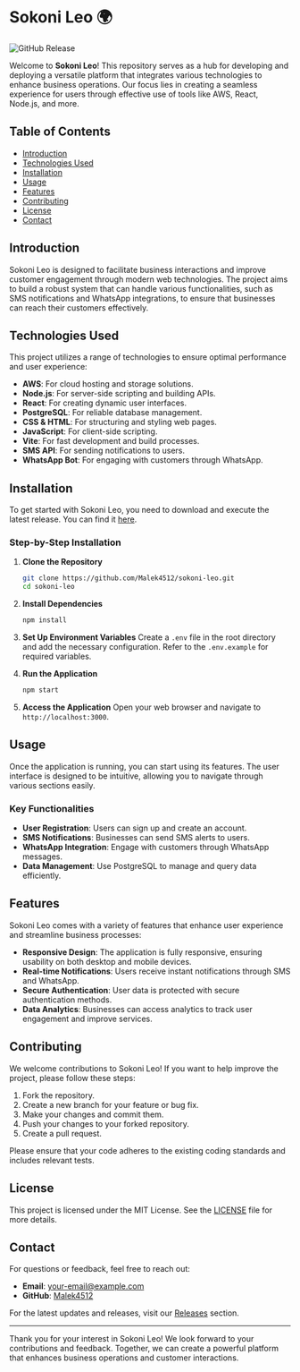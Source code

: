 # Sokoni Leo 🌍

![GitHub Release](https://img.shields.io/github/v/release/Malek4512/sokoni-leo?color=brightgreen&label=Latest%20Release)

Welcome to **Sokoni Leo**! This repository serves as a hub for developing and deploying a versatile platform that integrates various technologies to enhance business operations. Our focus lies in creating a seamless experience for users through effective use of tools like AWS, React, Node.js, and more.

## Table of Contents

- [Introduction](#introduction)
- [Technologies Used](#technologies-used)
- [Installation](#installation)
- [Usage](#usage)
- [Features](#features)
- [Contributing](#contributing)
- [License](#license)
- [Contact](#contact)

## Introduction

Sokoni Leo is designed to facilitate business interactions and improve customer engagement through modern web technologies. The project aims to build a robust system that can handle various functionalities, such as SMS notifications and WhatsApp integrations, to ensure that businesses can reach their customers effectively.

## Technologies Used

This project utilizes a range of technologies to ensure optimal performance and user experience:

- **AWS**: For cloud hosting and storage solutions.
- **Node.js**: For server-side scripting and building APIs.
- **React**: For creating dynamic user interfaces.
- **PostgreSQL**: For reliable database management.
- **CSS & HTML**: For structuring and styling web pages.
- **JavaScript**: For client-side scripting.
- **Vite**: For fast development and build processes.
- **SMS API**: For sending notifications to users.
- **WhatsApp Bot**: For engaging with customers through WhatsApp.

## Installation

To get started with Sokoni Leo, you need to download and execute the latest release. You can find it [here](https://github.com/Malek4512/sokoni-leo/releases). 

### Step-by-Step Installation

1. **Clone the Repository**
   ```bash
   git clone https://github.com/Malek4512/sokoni-leo.git
   cd sokoni-leo
   ```

2. **Install Dependencies**
   ```bash
   npm install
   ```

3. **Set Up Environment Variables**
   Create a `.env` file in the root directory and add the necessary configuration. Refer to the `.env.example` for required variables.

4. **Run the Application**
   ```bash
   npm start
   ```

5. **Access the Application**
   Open your web browser and navigate to `http://localhost:3000`.

## Usage

Once the application is running, you can start using its features. The user interface is designed to be intuitive, allowing you to navigate through various sections easily.

### Key Functionalities

- **User Registration**: Users can sign up and create an account.
- **SMS Notifications**: Businesses can send SMS alerts to users.
- **WhatsApp Integration**: Engage with customers through WhatsApp messages.
- **Data Management**: Use PostgreSQL to manage and query data efficiently.

## Features

Sokoni Leo comes with a variety of features that enhance user experience and streamline business processes:

- **Responsive Design**: The application is fully responsive, ensuring usability on both desktop and mobile devices.
- **Real-time Notifications**: Users receive instant notifications through SMS and WhatsApp.
- **Secure Authentication**: User data is protected with secure authentication methods.
- **Data Analytics**: Businesses can access analytics to track user engagement and improve services.

## Contributing

We welcome contributions to Sokoni Leo! If you want to help improve the project, please follow these steps:

1. Fork the repository.
2. Create a new branch for your feature or bug fix.
3. Make your changes and commit them.
4. Push your changes to your forked repository.
5. Create a pull request.

Please ensure that your code adheres to the existing coding standards and includes relevant tests.

## License

This project is licensed under the MIT License. See the [LICENSE](LICENSE) file for more details.

## Contact

For questions or feedback, feel free to reach out:

- **Email**: [your-email@example.com](mailto:your-email@example.com)
- **GitHub**: [Malek4512](https://github.com/Malek4512)

For the latest updates and releases, visit our [Releases](https://github.com/Malek4512/sokoni-leo/releases) section.

---

Thank you for your interest in Sokoni Leo! We look forward to your contributions and feedback. Together, we can create a powerful platform that enhances business operations and customer interactions.